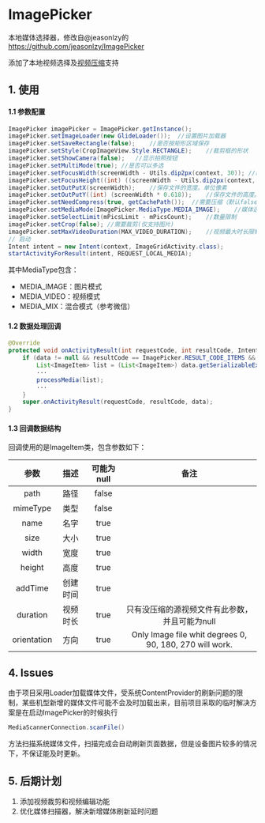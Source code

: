 # ImagePicker
本地媒体选择器，修改自@jeasonlzy的<https://github.com/jeasonlzy/ImagePicker>

添加了本地视频选择及[视频压缩](../videocompressorlib)支持

## 1.   使用

#### 1.1    参数配置
```java
ImagePicker imagePicker = ImagePicker.getInstance();
imagePicker.setImageLoader(new GlideLoader());  //设置图片加载器
imagePicker.setSaveRectangle(false);    //是否按矩形区域保存
imagePicker.setStyle(CropImageView.Style.RECTANGLE);    //裁剪框的形状
imagePicker.setShowCamera(false);   //显示拍照按钮
imagePicker.setMultiMode(true); //是否可以多选
imagePicker.setFocusWidth(screenWidth - Utils.dip2px(context, 30)); //裁剪框的宽度。单位像素（圆形自动取宽高最小值）
imagePicker.setFocusHeight((int) ((screenWidth - Utils.dip2px(context, 30)) * 0.618));  //裁剪框的高度。单位像素（圆形自动取宽高最小值）
imagePicker.setOutPutX(screenWidth);    //保存文件的宽度。单位像素
imagePicker.setOutPutY((int) (screenWidth * 0.618));    //保存文件的高度。单位像素
imagePicker.setNeedCompress(true, getCachePath());  //需要压缩（默认false），压缩输出文件保存目录
imagePicker.setMediaMode(ImagePicker.MediaType.MEDIA_IMAGE);    //媒体选择模式
imagePicker.setSelectLimit(mPicsLimit - mPicsCount);    //数量限制
imagePicker.setCrop(false); //需要裁剪(仅支持图片)
imagePicker.setMaxVideoDuration(MAX_VIDEO_DURATION);    //视频最大时长限制
// 启动
Intent intent = new Intent(context, ImageGridActivity.class);
startActivityForResult(intent, REQUEST_LOCAL_MEDIA);
```
其中MediaType包含：

- MEDIA_IMAGE：图片模式
- MEDIA_VIDEO：视频模式
- MEDIA_MIX：混合模式（参考微信）

#### 1.2    数据处理回调

```java
@Override
protected void onActivityResult(int requestCode, int resultCode, Intent data) {
    if (data != null && resultCode == ImagePicker.RESULT_CODE_ITEMS && requestCode == REQUEST_LOCAL_MEDIA) {
        List<ImageItem> list = (List<ImageItem>) data.getSerializableExtra(ImagePicker.EXTRA_RESULT_ITEMS);
        ···
        processMedia(list);
        ···
    }
    super.onActivityResult(requestCode, resultCode, data);
}
```

#### 1.3    回调数据结构

回调使用的是ImageItem类，包含参数如下：

| 参数  |   描述  |   可能为null    |   备注  |
| :--------: | :--------:| :--: | :--: |
| path   |     路径 |   false    |   |
| mimeType   |     类型 |   false    |   |
| name   |     名字 |   true    |   |
| size   |     大小 |   true    |   |
| width   |     宽度    |   true    |   |
| height   |     高度   |   true    |   |
| addTime   |     创建时间    |   true    |   |
| duration   |     视频时长   |   true    |  只有没压缩的源视频文件有此参数，并且可能为null |
| orientation   |     方向  |   true    |   Only Image file whit degrees 0, 90, 180, 270 will work. |


## 4.    Issues
由于项目采用Loader加载媒体文件，受系统ContentProvider的刷新问题的限制，某些机型新增的媒体文件可能不会及时加载出来，目前项目采取的临时解决方案是在启动ImagePicker的时候执行
```java
MediaScannerConnection.scanFile()
```
方法扫描系统媒体文件，扫描完成会自动刷新页面数据，但是设备图片较多的情况下，不保证能及时更新。

## 5.    后期计划
1.   添加视频裁剪和视频编辑功能
2.   优化媒体扫描器，解决新增媒体刷新延时问题